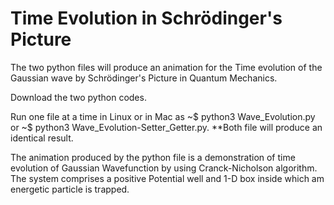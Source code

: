 # Time Evolution in Schrödinger's Picture
The two python files will produce an animation for the Time evolution of the Gaussian wave by Schrödinger's Picture in Quantum Mechanics. 

Download the two python codes. 

Run one file at a time in Linux or in Mac as ~$ python3 Wave_Evolution.py or ~$ python3 Wave_Evolution-Setter_Getter.py.
**Both file will produce an identical result. 

The animation produced by the python file is a demonstration of time evolution of Gaussian Wavefunction by using 
Cranck-Nicholson algorithm. The system comprises a positive Potential well and 1-D box inside which am energetic particle is trapped. 
